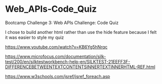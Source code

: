 # Web_APIs-Code_Quiz
Bootcamp Challenge 3: Web APIs Challenge: Code Quiz


I chose to build another html rather than use the hide feature because I felt it was easier to style my quiz 

https://www.youtube.com/watch?v=KB6Yg5hNrqc

https://www.microfocus.com/documentation/silk-test/200/en/silktestworkbench-help-en/SILKTEST-21EEFF3F-DIFFERENCEBETWEENTEXTCONTENTSINNERTEXTINNERHTML-REF.html

https://www.w3schools.com/jsref/jsref_foreach.asp
